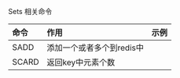 Sets 相关命令

| 命令 | 作用 | 示例 |
| :--- | :--- | :--- |
| SADD | 添加一个或者多个到redis中 |  |
| SCARD | 返回key中元素个数 |  |



